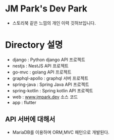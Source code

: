 # JM Park's Dev Park
- 스토리북 같은 느낌의 개인 이력 깃허브입니다.

# Directory 설명
- django : Python django API 프로젝트
- nestjs : NestJS API 프로젝트
- go-mvc : golang API 프로젝트
- graphql-apollo : graphql 서버 프로젝트
- spring-java : Spring Java API 프로젝트
- spring-kotlin : Spring kotlin API 프로젝트
- web : www.jmpark.dev 소스 코드
- app : flutter

## API 서버에 대해서
- MariaDB를 이용하며 ORM,MVC 패턴으로 개발된다.